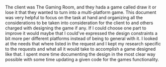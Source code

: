 The client was The Gaming Room, and they hada a game called draw it or lose it that they wanted to turn into a multi-platform game. This document was very helpful to focus on the task at hand and organizing all the considerations 
to be taken into consideration for the client to and others charged with designing the game if any. If I could choose one part to improve it would maybe that I could've expressed the design constraints a bit more per different platforms
instead of being to general with it. I looked at the needs that where listed in the request and I kept my research specific to the requests and what all it would take to accomplish a game designed like that. 
I spent more time documenting the design in the most clear way possible with some time updating a given code for the games functionality. 
